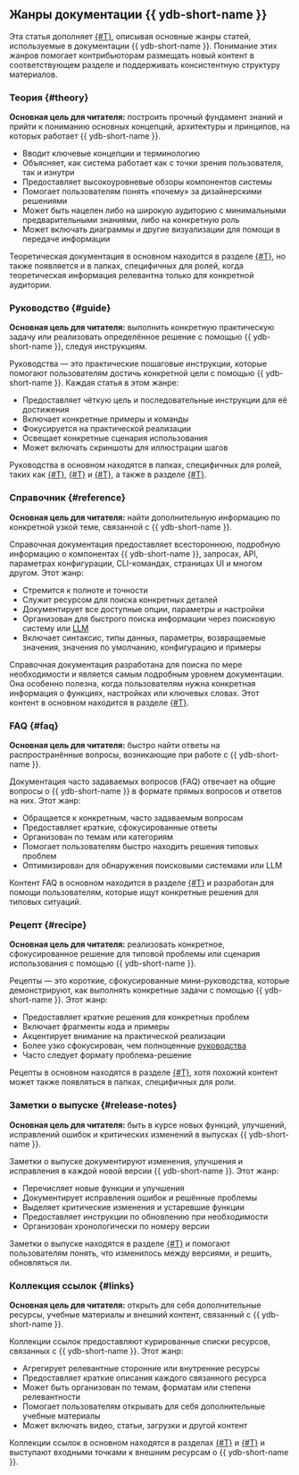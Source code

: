 ## Жанры документации {{ ydb-short-name }}

Эта статья дополняет [{#T}](style-guide.md), описывая основные жанры статей, используемые в документации {{ ydb-short-name }}. Понимание этих жанров помогает контрибьюторам размещать новый контент в соответствующем разделе и поддерживать консистентную структуру материалов.

### Теория {#theory}

**Основная цель для читателя:** построить прочный фундамент знаний и прийти к пониманию основных концепций, архитектуры и принципов, на которых работает {{ ydb-short-name }}.

- Вводит ключевые концепции и терминологию
- Объясняет, как система работает как с точки зрения пользователя, так и изнутри
- Предоставляет высокоуровневые обзоры компонентов системы
- Помогает пользователям понять «почему» за дизайнерскими решениями
- Может быть нацелен либо на широкую аудиторию с минимальными предварительными знаниями, либо на конкретную роль
- Может включать диаграммы и другие визуализации для помощи в передаче информации

Теоретическая документация в основном находится в разделе [{#T}](../../concepts/index.md), но также появляется и в папках, специфичных для ролей, когда теоретическая информация релевантна только для конкретной аудитории.

### Руководство {#guide}

**Основная цель для читателя:** выполнить конкретную практическую задачу или реализовать определённое решение с помощью {{ ydb-short-name }}, следуя инструкциям.

Руководства — это практические пошаговые инструкции, которые помогают пользователям достичь конкретной цели с помощью {{ ydb-short-name }}. Каждая статья в этом жанре:

- Предоставляет чёткую цель и последовательные инструкции для её достижения
- Включает конкретные примеры и команды
- Фокусируется на практической реализации
- Освещает конкретные сценария использования
- Может включать скриншоты для иллюстрации шагов

Руководства в основном находятся в папках, специфичных для ролей, таких как [{#T}](../../devops/index.md), [{#T}](../../dev/index.md) и [{#T}](../../security/index.md), а также в разделе [{#T}](../../troubleshooting/index.md).

### Справочник {#reference}

**Основная цель для читателя:** найти дополнительную информацию по конкретной узкой теме, связанной с {{ ydb-short-name }}.

Справочная документация предоставляет всестороннюю, подробную информацию о компонентах {{ ydb-short-name }}, запросах, API, параметрах конфигурации, CLI-командах, страницах UI и многом другом. Этот жанр:

- Стремится к полноте и точности
- Служит ресурсом для поиска конкретных деталей
- Документирует все доступные опции, параметры и настройки
- Организован для быстрого поиска информации через поисковую систему или [LLM](https://ru.wikipedia.org/wiki/Большая_языковая_модель)
- Включает синтаксис, типы данных, параметры, возвращаемые значения, значения по умолчанию, конфигурацию и примеры

Справочная документация разработана для поиска по мере необходимости и является самым подробным уровнем документации. Она особенно полезна, когда пользователям нужна конкретная информация о функциях, настройках или ключевых словах. Этот контент в основном находится в разделе [{#T}](../../reference/index.md).

### FAQ {#faq}

**Основная цель для читателя:** быстро найти ответы на распространённые вопросы, возникающие при работе с {{ ydb-short-name }}.

Документация часто задаваемых вопросов (FAQ) отвечает на общие вопросы о {{ ydb-short-name }} в формате прямых вопросов и ответов на них. Этот жанр:

- Обращается к конкретным, часто задаваемым вопросам
- Предоставляет краткие, сфокусированные ответы
- Организован по темам или категориям
- Помогает пользователям быстро находить решения типовых проблем
- Оптимизирован для обнаружения поисковыми системами или LLM

Контент FAQ в основном находится в разделе [{#T}](../../faq/index.md) и разработан для помощи пользователям, которые ищут конкретные решения для типовых ситуаций.

### Рецепт {#recipe}

**Основная цель для читателя:** реализовать конкретное, сфокусированное решение для типовой проблемы или сценария использования с помощью {{ ydb-short-name }}.

Рецепты — это короткие, сфокусированные мини-руководства, которые демонстрируют, как выполнять конкретные задачи с помощью {{ ydb-short-name }}. Этот жанр:

- Предоставляет краткие решения для конкретных проблем
- Включает фрагменты кода и примеры
- Акцентирует внимание на практической реализации
- Более узко сфокусирован, чем полноценные [руководства](#guide)
- Часто следует формату проблема-решение

Рецепты в основном находятся в разделе [{#T}](../../recipes/index.md), хотя похожий контент может также появляться в папках, специфичных для роли.

### Заметки о выпуске {#release-notes}

**Основная цель для читателя:** быть в курсе новых функций, улучшений, исправлений ошибок и критических изменений в выпусках {{ ydb-short-name }}.

Заметки о выпуске документируют изменения, улучшения и исправления в каждой новой версии {{ ydb-short-name }}. Этот жанр:

- Перечисляет новые функции и улучшения
- Документирует исправления ошибок и решённые проблемы
- Выделяет критические изменения и устаревшие функции
- Предоставляет инструкции по обновлению при необходимости
- Организован хронологически по номеру версии

Заметки о выпуске находятся в разделе [{#T}](../../changelog-server.md) и помогают пользователям понять, что изменилось между версиями, и решить, обновляться ли.

### Коллекция ссылок {#links}

**Основная цель для читателя:** открыть для себя дополнительные ресурсы, учебные материалы и внешний контент, связанный с {{ ydb-short-name }}.

Коллекции ссылок предоставляют курированные списки ресурсов, связанных с {{ ydb-short-name }}. Этот жанр:

- Агрегирует релевантные сторонние или внутренние ресурсы
- Предоставляет краткие описания каждого связанного ресурса
- Может быть организован по темам, форматам или степени релевантности
- Помогает пользователям открывать для себя дополнительные учебные материалы
- Может включать видео, статьи, загрузки и другой контент

Коллекции ссылок в основном находятся в разделах [{#T}](../../public-materials/videos.md) и [{#T}](../../downloads/index.md) и выступают входными точками к внешним ресурсам о {{ ydb-short-name }}.